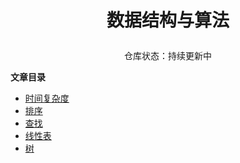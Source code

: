 #  <p align="center"> 数据结构与算法 </p>

<p align="center"> 仓库状态：持续更新中 </p>

</p>

**文章目录**
* [时间复杂度](https://github.com/MobileInterview/Algorithms)
* [排序](https://github.com/MobileInterview/Algorithms)
* [查找](https://github.com/MobileInterview/Algorithms)
* [线性表](https://github.com/MobileInterview/Algorithms)
* [树](https://github.com/MobileInterview/Algorithms)
